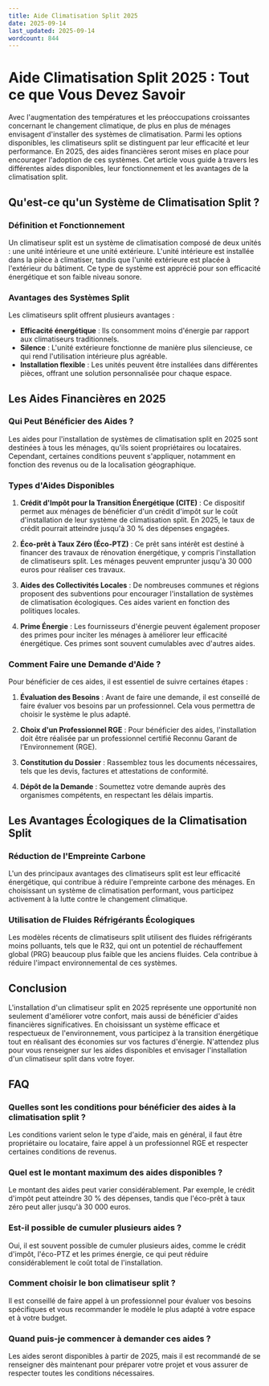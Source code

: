 ```yaml
---
title: Aide Climatisation Split 2025
date: 2025-09-14
last_updated: 2025-09-14
wordcount: 844
---
```


# Aide Climatisation Split 2025 : Tout ce que Vous Devez Savoir

Avec l'augmentation des températures et les préoccupations croissantes concernant le changement climatique, de plus en plus de ménages envisagent d'installer des systèmes de climatisation. Parmi les options disponibles, les climatiseurs split se distinguent par leur efficacité et leur performance. En 2025, des aides financières seront mises en place pour encourager l'adoption de ces systèmes. Cet article vous guide à travers les différentes aides disponibles, leur fonctionnement et les avantages de la climatisation split.

## Qu'est-ce qu'un Système de Climatisation Split ?

### Définition et Fonctionnement

Un climatiseur split est un système de climatisation composé de deux unités : une unité intérieure et une unité extérieure. L'unité intérieure est installée dans la pièce à climatiser, tandis que l'unité extérieure est placée à l'extérieur du bâtiment. Ce type de système est apprécié pour son efficacité énergétique et son faible niveau sonore.

### Avantages des Systèmes Split

Les climatiseurs split offrent plusieurs avantages :

- **Efficacité énergétique** : Ils consomment moins d'énergie par rapport aux climatiseurs traditionnels.
- **Silence** : L'unité extérieure fonctionne de manière plus silencieuse, ce qui rend l'utilisation intérieure plus agréable.
- **Installation flexible** : Les unités peuvent être installées dans différentes pièces, offrant une solution personnalisée pour chaque espace.

## Les Aides Financières en 2025

### Qui Peut Bénéficier des Aides ?

Les aides pour l'installation de systèmes de climatisation split en 2025 sont destinées à tous les ménages, qu'ils soient propriétaires ou locataires. Cependant, certaines conditions peuvent s'appliquer, notamment en fonction des revenus ou de la localisation géographique.

### Types d'Aides Disponibles

1. **Crédit d'Impôt pour la Transition Énergétique (CITE)** : Ce dispositif permet aux ménages de bénéficier d'un crédit d'impôt sur le coût d'installation de leur système de climatisation split. En 2025, le taux de crédit pourrait atteindre jusqu'à 30 % des dépenses engagées.

2. **Éco-prêt à Taux Zéro (Éco-PTZ)** : Ce prêt sans intérêt est destiné à financer des travaux de rénovation énergétique, y compris l'installation de climatiseurs split. Les ménages peuvent emprunter jusqu'à 30 000 euros pour réaliser ces travaux.

3. **Aides des Collectivités Locales** : De nombreuses communes et régions proposent des subventions pour encourager l'installation de systèmes de climatisation écologiques. Ces aides varient en fonction des politiques locales.

4. **Prime Énergie** : Les fournisseurs d'énergie peuvent également proposer des primes pour inciter les ménages à améliorer leur efficacité énergétique. Ces primes sont souvent cumulables avec d'autres aides.

### Comment Faire une Demande d'Aide ?

Pour bénéficier de ces aides, il est essentiel de suivre certaines étapes :

1. **Évaluation des Besoins** : Avant de faire une demande, il est conseillé de faire évaluer vos besoins par un professionnel. Cela vous permettra de choisir le système le plus adapté.

2. **Choix d'un Professionnel RGE** : Pour bénéficier des aides, l'installation doit être réalisée par un professionnel certifié Reconnu Garant de l’Environnement (RGE).

3. **Constitution du Dossier** : Rassemblez tous les documents nécessaires, tels que les devis, factures et attestations de conformité.

4. **Dépôt de la Demande** : Soumettez votre demande auprès des organismes compétents, en respectant les délais impartis.

## Les Avantages Écologiques de la Climatisation Split

### Réduction de l'Empreinte Carbone

L'un des principaux avantages des climatiseurs split est leur efficacité énergétique, qui contribue à réduire l'empreinte carbone des ménages. En choisissant un système de climatisation performant, vous participez activement à la lutte contre le changement climatique.

### Utilisation de Fluides Réfrigérants Écologiques

Les modèles récents de climatiseurs split utilisent des fluides réfrigérants moins polluants, tels que le R32, qui ont un potentiel de réchauffement global (PRG) beaucoup plus faible que les anciens fluides. Cela contribue à réduire l'impact environnemental de ces systèmes.

## Conclusion

L'installation d'un climatiseur split en 2025 représente une opportunité non seulement d'améliorer votre confort, mais aussi de bénéficier d'aides financières significatives. En choisissant un système efficace et respectueux de l'environnement, vous participez à la transition énergétique tout en réalisant des économies sur vos factures d'énergie. N'attendez plus pour vous renseigner sur les aides disponibles et envisager l'installation d'un climatiseur split dans votre foyer.

## FAQ

### Quelles sont les conditions pour bénéficier des aides à la climatisation split ?

Les conditions varient selon le type d'aide, mais en général, il faut être propriétaire ou locataire, faire appel à un professionnel RGE et respecter certaines conditions de revenus.

### Quel est le montant maximum des aides disponibles ?

Le montant des aides peut varier considérablement. Par exemple, le crédit d'impôt peut atteindre 30 % des dépenses, tandis que l'éco-prêt à taux zéro peut aller jusqu'à 30 000 euros.

### Est-il possible de cumuler plusieurs aides ?

Oui, il est souvent possible de cumuler plusieurs aides, comme le crédit d'impôt, l'éco-PTZ et les primes énergie, ce qui peut réduire considérablement le coût total de l'installation.

### Comment choisir le bon climatiseur split ?

Il est conseillé de faire appel à un professionnel pour évaluer vos besoins spécifiques et vous recommander le modèle le plus adapté à votre espace et à votre budget.

### Quand puis-je commencer à demander ces aides ?

Les aides seront disponibles à partir de 2025, mais il est recommandé de se renseigner dès maintenant pour préparer votre projet et vous assurer de respecter toutes les conditions nécessaires.